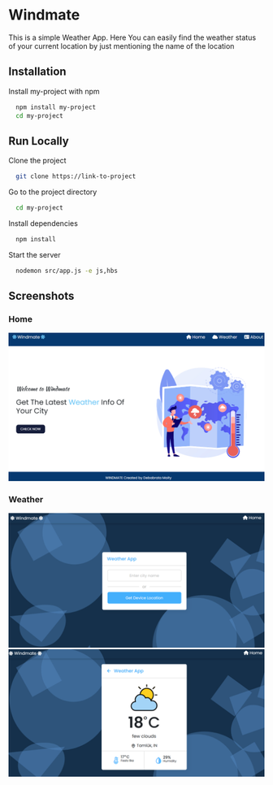
# Windmate

This is a simple Weather App. Here You can easily find the weather status of your current location by just mentioning the name of the location

## Installation

Install my-project with npm

```bash
  npm install my-project
  cd my-project
```
    
## Run Locally

Clone the project

```bash
  git clone https://link-to-project
```

Go to the project directory

```bash
  cd my-project
```

Install dependencies

```bash
  npm install
```

Start the server

```bash
  nodemon src/app.js -e js,hbs
```


## Screenshots

### Home
![Home](https://github.com/ayanmaity98/WeatherApp/blob/main/Screenshots/Home.png)

### Weather
![Weather](https://github.com/ayanmaity98/WeatherApp/blob/main/Screenshots/Weather.png)
![Weather](https://github.com/ayanmaity98/WeatherApp/blob/main/Screenshots/weather1.png)
